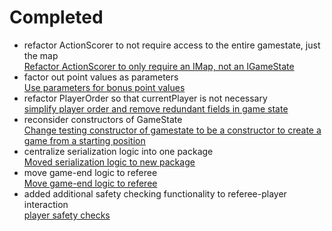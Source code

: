 
# Completed

- refactor ActionScorer to not require access to the entire gamestate, just the map  
	[Refactor ActionScorer to only require an IMap, not an IGameState](https://github.khoury.northeastern.edu/CS4500-F23/spooky-wolves/commit/d20ce40efeae9a243f781bcaedd273562ccafc30)
- factor out point values as parameters  
	[Use parameters for bonus point values](https://github.khoury.northeastern.edu/CS4500-F23/spooky-wolves/commit/af73bd5542c784cb269e7fbc44f76246839bf4cb)
- refactor PlayerOrder so that currentPlayer is not necessary  
	[simplify player order and remove redundant fields in game state](https://github.khoury.northeastern.edu/CS4500-F23/spooky-wolves/commit/7603f6e85cbd392e7731425c54250e1a2e10eb0e)
- reconsider constructors of GameState  
	[Change testing constructor of gamestate to be a constructor to create a game from a starting position](https://github.khoury.northeastern.edu/CS4500-F23/spooky-wolves/commit/01994a97df00fcfc55d508a7e2f8cf570fda80b4)
- centralize serialization logic into one package  
	[Moved serialization logic to new package](https://github.khoury.northeastern.edu/CS4500-F23/spooky-wolves/commit/14f8558cfc7bafd748c7b8b8c56ae4a4ccd24c93)
- move game-end logic to referee  
	[Move game-end logic to referee](https://github.khoury.northeastern.edu/CS4500-F23/spooky-wolves/commit/c4f43228a0ae4e9d5adbbc5b6a45fc1da09dc94d) 
- added additional safety checking functionality to referee-player interaction  
	[player safety checks](https://github.khoury.northeastern.edu/CS4500-F23/spooky-wolves/commit/f318f637eb7db44848b2cf8eb8c8604d0a481ab0) 